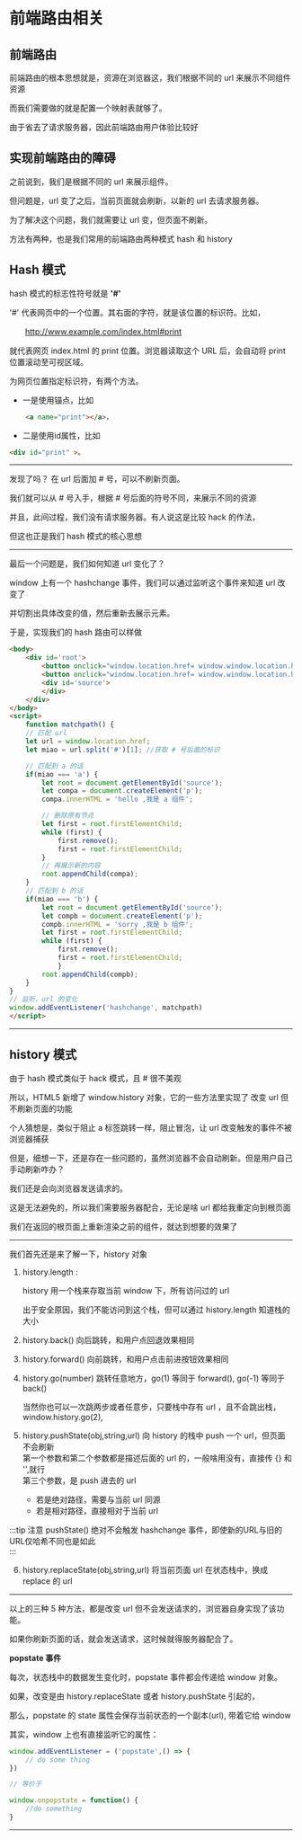 # 前端路由相关

## 前端路由

前端路由的根本思想就是，资源在浏览器这，我们根据不同的 url 来展示不同组件资源    

而我们需要做的就是配置一个映射表就够了。    

由于省去了请求服务器，因此前端路由用户体验比较好    

## 实现前端路由的障碍

之前说到，我们是根据不同的 url 来展示组件。    

但问题是，url 变了之后，当前页面就会刷新，以新的 url 去请求服务器。    

为了解决这个问题，我们就需要让 url 变，但页面不刷新。    

方法有两种，也是我们常用的前端路由两种模式 hash 和 history    

## Hash 模式

hash 模式的标志性符号就是 **'#'**    

'#' 代表网页中的一个位置。其右面的字符，就是该位置的标识符。比如，    

　　http://www.example.com/index.html#print    

就代表网页 index.html 的 print 位置。浏览器读取这个 URL 后，会自动将 print 位置滚动至可视区域。    

为网页位置指定标识符，有两个方法。    

- 一是使用锚点，比如 
```html
    <a name="print"></a>，
```    

- 二是使用id属性，比如
```html
<div id="print" >。    
```
---

发现了吗？ 在 url 后面加 # 号，可以不刷新页面。    

我们就可以从 # 号入手，根据 # 号后面的符号不同，来展示不同的资源    

并且，此间过程，我们没有请求服务器。有人说这是比较 hack 的作法，    

但这也正是我们 hash 模式的核心思想        

--- 

最后一个问题是，我们如何知道 url 变化了？       

window 上有一个 hashchange  事件，我们可以通过监听这个事件来知道 url 改变了      

并切割出具体改变的值，然后重新去展示元素。       

于是，实现我们的 hash 路由可以样做    

```html
<body>
    <div id='root'>
        <button onclick="window.location.href= window.window.location.href.split('#')[0] + '#a'">展示 a 资源</button>
        <button onclick="window.location.href= window.window.location.href.split('#')[0] + '#b'">展示 b 资源</button>
        <div id='source'>
        </div>
    </div>
</body>
<script>
    function matchpath() {
    // 匹配 url
    let url = window.location.href;
    let miao = url.split('#')[1]; //获取 # 号后面的标识    

    // 匹配到 a 的话
    if(miao === 'a') {
        let root = document.getElementById('source');
        let compa = document.createElement('p');
        compa.innerHTML = 'hello ,我是 a 组件';

        // 删除原有节点
        let first = root.firstElementChild; 
        while (first) { 
            first.remove(); 
            first = root.firstElementChild; 
        }
        // 再展示新的内容
        root.appendChild(compa);
    }
    // 匹配到 b 的话
    if(miao === 'b') {
        let root = document.getElementById('source');
        let compb = document.createElement('p');
        compb.innerHTML = 'sorry ,我是 b 组件';
        let first = root.firstElementChild; 
        while (first) { 
            first.remove(); 
            first = root.firstElementChild; 
            }
        root.appendChild(compb);
    }
}
// 监听，url 的变化
window.addEventListener('hashchange', matchpath)
</script>

```    

---

## history 模式    

由于 hash 模式类似于 hack 模式，且 # 很不美观    

所以，HTML5 新增了 window.history 对象，它的一些方法里实现了 改变 url 但不刷新页面的功能    

个人猜想是，类似于阻止 a 标签跳转一样，阻止冒泡，让 url 改变触发的事件不被浏览器捕获    

但是，细想一下，还是存在一些问题的，虽然浏览器不会自动刷新。但是用户自己手动刷新咋办？    

我们还是会向浏览器发送请求的。    

这是无法避免的，所以我们需要服务器配合，无论是啥 url 都给我重定向到根页面    

我们在返回的根页面上重新渲染之前的组件，就达到想要的效果了    
  
---


我们首先还是来了解一下，history 对象    

1. history.length :    

    history 用一个栈来存取当前 window 下，所有访问过的 url    

    出于安全原因，我们不能访问到这个栈，但可以通过 history.length 知道栈的大小

2. history.back()   向后跳转，和用户点回退效果相同    

3. history.forward()   向前跳转，和用户点击前进按钮效果相同    

4. history.go(number)  跳转任意地方，go(1) 等同于 forward(), go(-1) 等同于 back()    

    当然你也可以一次跳两步或者任意步，只要栈中存有 url ，且不会跳出栈，window.history.go(2),     

5. history.pushState(obj,string,url)   向 history 的栈中 push 一个 url，但页面不会刷新    
    第一个参数和第二个参数都是描述后面的 url 的，一般啥用没有，直接传 {} 和 '',就行    
    第三个参数，是 push 进去的 url     
    - 若是绝对路径，需要与当前 url 同源
    - 若是相对路径，直接相对于当前 url    

:::tip
注意 pushState() 绝对不会触发 hashchange 事件，即使新的URL与旧的URL仅哈希不同也是如此           
:::

6. history.replaceState(obj,string,url)   将当前页面 url 在状态栈中，换成 replace 的 url       

---    

以上的三种 5 种方法，都是改变 url 但不会发送请求的，浏览器自身实现了该功能。      

如果你刷新页面的话，就会发送请求，这时候就得服务器配合了。

**popstate 事件**    

每次，状态栈中的数据发生变化时，popstate 事件都会传递给 window 对象。       

如果，改变是由 history.replaceState 或者 history.pushState 引起的，    

那么，popstate 的 state 属性会保存当前状态的一个副本(url), 带着它给 window    

其实，window 上也有直接监听它的属性：    

```js
window.addEventListener = ('popstate',() => {
    // do some thing 
})

// 等价于

window.onpopstate = function() {
    //do something
}
```    

---
